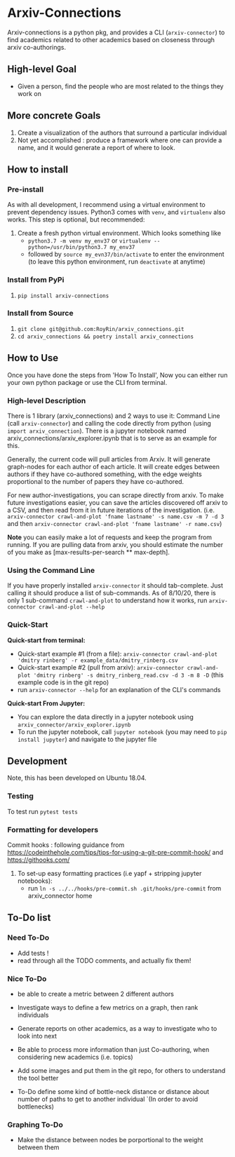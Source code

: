 # Arxiv-Connections

Arxiv-connections is a python pkg, and provides a CLI (`arxiv-connector`) to find academics related to other academics
 based on closeness through arxiv co-authorings.


## High-level Goal

* Given a person, find the people who are most related to the things they work on

## More concrete Goals

1. Create a visualization of the authors that surround a particular individual
2. Not yet accomplished : produce a framework where one can provide a name,
 and it would generate a report of where to look.

## How to install

### Pre-install

As with all development, I recommend using a virtual environment to prevent dependency issues.
Python3 comes with `venv`, and `virtualenv` also works. This step is optional, but recommended:

1. Create a fresh python virtual environment. Which looks something like
    * `python3.7 -m venv my_env37` or `virtualenv --python=/usr/bin/python3.7 my_env37`
    * followed by `source my_evn37/bin/activate` to enter the environment
    (to leave this python environment, run `deactivate` at anytime)

### Install from PyPi

1. `pip install arxiv-connections`

### Install from Source

1. `git clone git@github.com:RoyRin/arxiv_connections.git` 
2. `cd arxiv_connections && poetry install arxiv_connections`

## How to Use

Once you have done the steps from 'How To Install', Now you can either run your own python package or use the CLI from terminal.

### High-level Description

There is 1 library (arxiv_connections) and 2 ways to use it: Command Line (call `arxiv-connector`) and calling the code directly 
from python (using `import arxiv_connection`). There is a jupyter notebook named arxiv_connections/arxiv_explorer.ipynb that 
is to serve as an example for this.

Generally, the current code will pull articles from Arxiv. It will generate graph-nodes for each author of each article. It 
will create edges between authors if they have co-authored something, with the edge weights proportional to the 
number of papers they have co-authored. 

For new author-investigations, you can scrape directly from arxiv. To make future investigations easier, you can
save the articles discovered off arxiv to a CSV, and then read from it in future iterations of the investigation.
(i.e. `arxiv-connector crawl-and-plot 'fname lastname' -s name.csv -m 7 -d 3` and 
then `arxiv-connector crawl-and-plot 'fname lastname' -r name.csv`)

**Note** you can easily make a lot of requests and keep the program from running. If you are 
pulling data from arxiv, you should estimate the number of you make as [max-results-per-search ** max-depth]. 

### Using the Command Line

If you have properly installed `arxiv-connector` it should tab-complete. Just calling it should produce a list of 
sub-commands. As of 8/10/20, there is only 1 sub-command `crawl-and-plot` to understand how it works, run
 `arxiv-connector crawl-and-plot --help`

### Quick-Start

**Quick-start from terminal:**

* Quick-start example #1 (from a file): `arxiv-connector crawl-and-plot 'dmitry rinberg' -r example_data/dmitry_rinberg.csv`
* Quick-start example #2 (pull from arxiv): `arxiv-connector crawl-and-plot 'dmitry rinberg' -s dmitry_rinberg_read.csv -d 3 -m 8 -D`
    (this example code is in the git repo)
* run `arxiv-connector --help` for an explanation of the CLI's commands

**Quick-start From Jupyter:**

* You can explore the data directly in a jupyter notebook using `arxiv_connector/arxiv_explorer.ipynb`
* To run the jupyter notebook, call `jupyter notebook` (you may need to `pip install jupyter`) and navigate to the jupyter file 

## Development

Note, this has been developed on Ubuntu 18.04.

### Testing

To test run `pytest tests`

### Formatting for developers
Commit hooks : following guidance from https://codeinthehole.com/tips/tips-for-using-a-git-pre-commit-hook/ and https://githooks.com/

1. To set-up easy formatting practices (i.e yapf + stripping jupyter notebooks):
    * run `ln -s ../../hooks/pre-commit.sh .git/hooks/pre-commit` from arxiv_connector home

## To-Do list

### Need To-Do

* Add tests !
* read through all the TODO comments, and actually fix them!

### Nice To-Do

* be able to create a metric between 2 different authors
* Investigate ways to define a few metrics on a graph, then rank individuals
* Generate reports on other academics, as a way to investigate who to look into next
* Be able to process more information than just Co-authoring, when considering new academics (i.e. topics)
* Add some images and put them in the git repo, for others to understand the tool better

* To-Do define some kind of bottle-neck distance or distance about number of paths to get to another individual
`(In order to avoid bottlenecks)

### Graphing To-Do

* Make the distance between nodes be porportional to the weight between them
